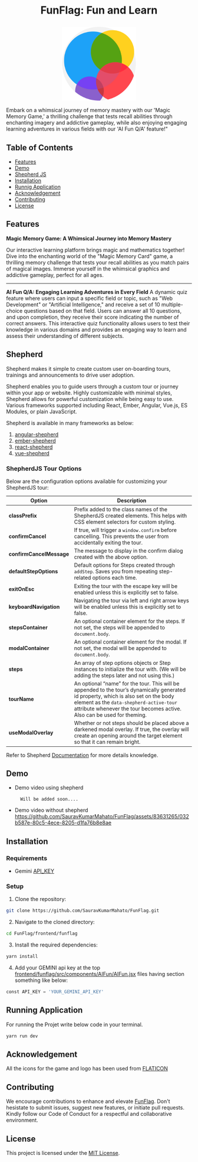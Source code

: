 

# <p align="center">FunFlag: Fun and Learn</p>

<p align="center">
    <img src="frontend/funflag/src/assets/images/sasa-game-logo.png" width=200 height=200 />
</p>


 Embark on a whimsical journey of memory mastery with our 'Magic Memory Game,' a thrilling challenge that tests recall abilities through enchanting imagery and addictive gameplay, while also enjoying engaging learning adventures in various fields with our 'AI Fun Q/A' feature!"

## Table of Contents

- [Features](#features)
- [Demo](#demo)
- [Shepherd JS](#shepherd)
- [Installation](#installation)
- [Runnig Application](#running-application)
- [Acknowledgement](#)
- [Contributing](#contributing)
- [License](#license)

## Features

**Magic Memory Game: A Whimsical Journey into Memory Mastery**

Our interactive learning platform brings magic and mathematics together! Dive into the enchanting world of the "Magic Memory Card" game, a thrilling memory challenge that tests your recall abilities as you match pairs of magical images. Immerse yourself in the whimsical graphics and addictive gameplay, perfect for all ages.

---

**AI Fun Q/A: Engaging Learning Adventures in Every Field**
A dynamic quiz feature where users can input a specific field or topic, such as "Web Development" or "Artificial Intelligence," and receive a set of 10 multiple-choice questions based on that field. Users can answer all 10 questions, and upon completion, they receive their score indicating the number of correct answers. This interactive quiz functionality allows users to test their knowledge in various domains and provides an engaging way to learn and assess their understanding of different subjects.


## Shepherd

Shepherd makes it simple to create custom user on-boarding tours, trainings and announcements to drive user adoption.

Shepherd enables you to guide users through a custom tour or journey within your app or website. Highly customizable with minimal styles, Shepherd allows for powerful customization while being easy to use. Various frameworks supported including React, Ember, Angular, Vue.js, ES Modules, or plain JavaScript.

Shepherd is available in many frameworks as below:

1. [angular-shepherd](https://github.com/shepherd-pro/angular-shepherd)
2. [ember-shepherd](https://github.com/shepherd-pro/ember-shepherd)
3. [react-shepherd](https://github.com/shepherd-pro/react-shepherd)
4. [vue-shepherd](https://github.com/shepherd-pro/vue-shepherd)

### ShepherdJS Tour Options

Below are the configuration options available for customizing your ShepherdJS tour:

| Option                  | Description |
|-------------------------|-------------|
| **classPrefix**         | Prefix added to the class names of the ShepherdJS created elements. This helps with CSS element selectors for custom styling. |
| **confirmCancel**       | If true, will trigger a `window.confirm` before cancelling. This prevents the user from accidentally exiting the tour. |
| **confirmCancelMessage**| The message to display in the confirm dialog created with the above option. |
| **defaultStepOptions**  | Default options for Steps created through `addStep`. Saves you from repeating step-related options each time. |
| **exitOnEsc**           | Exiting the tour with the escape key will be enabled unless this is explicitly set to false. |
| **keyboardNavigation**  | Navigating the tour via left and right arrow keys will be enabled unless this is explicitly set to false. |
| **stepsContainer**      | An optional container element for the steps. If not set, the steps will be appended to `document.body`. |
| **modalContainer**      | An optional container element for the modal. If not set, the modal will be appended to `document.body`. |
| **steps**               | An array of step options objects or Step instances to initialize the tour with. (We will be adding the steps later and not using this.) |
| **tourName**            | An optional “name” for the tour. This will be appended to the tour’s dynamically generated id property, which is also set on the body element as the `data-shepherd-active-tour` attribute whenever the tour becomes active. Also can be used for theming. |
| **useModalOverlay**     | Whether or not steps should be placed above a darkened modal overlay. If true, the overlay will create an opening around the target element so that it can remain bright. |



Refer to Shepherd [Documentation](https://docs.shepherdpro.com/guides/install/) for more details knowledge.

## Demo
<!-- demo link -->
- Demo video using shepherd

        Will be added soon....


- Demo video without shepherd
https://github.com/SauravKumarMahato/FunFlag/assets/83631265/032b587e-80c5-4ece-8205-d1fa76b8e8ae




## Installation

### Requirements 
- Gemini [API_KEY](https://ai.google.dev/)  


### Setup

1. Clone the repository:

```bash
git clone https://github.com/SauravKumarMahato/FunFlag.git
```

2. Navigate to the cloned directory:

```bash
cd FunFlag/frontend/funflag
```

3. Install the required dependencies:

```bash
yarn install 
```

4. Add your GEMINI api key at the top [frontend/funflag/src/components/AIFun/AIFun.jsx](frontend/funflag/src/components/AIFun/AIFun.jsx) files having section something like below: 

```python
const API_KEY = 'YOUR_GEMINI_API_KEY'
```

## Running Application

For running the Projet write below code in your terminal.

```bash
yarn run dev
```

## Acknowledgement 

All the icons for the game and logo has been used from [FLATICON](https://www.flaticon.com/)

## Contributing

We encourage contributions to enhance and elevate [FunFlag](https://github.com/SauravKumarMahato/FunFlag.git). Don't hesistate to submit issues, suggest new features, or initiate pull requests. Kindly follow our Code of Conduct for a respectful and collaborative environment.

## License

This project is licensed under the [MIT License](/LICENSE).
